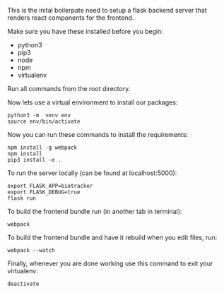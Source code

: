 This is the inital boilerpate need to setup a flask backend server that renders
react components for the frontend.

Make sure you have these installed before you begin:
+ python3
+ pip3
+ node
+ npm
+ virtualenv

Run all commands from the root directory.

Now lets use a virtual environment to install our packages:
    
    python3 -m  venv env
    source env/bin/activate

Now you can run these commands to install the requirements:

    npm install -g webpack
    npm install
    pip3 install -e .

To run the server locally (can be found at localhost:5000):

    export FLASK_APP=biotracker
    export FLASK_DEBUG=true
    flask run

To build the frontend bundle run (in another tab in terminal):

    webpack

To build the frontend bundle and have it rebuild when you edit files, run:

    webpack --watch

Finally, whenever you are done working use this command to exit your virtualenv:

    deactivate
